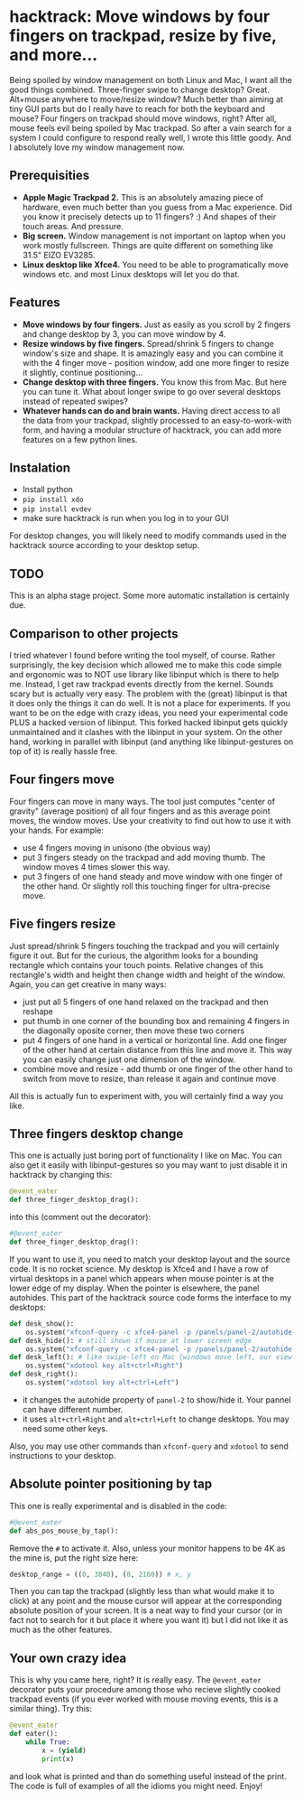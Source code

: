 # hacktrack: Move windows by four fingers on trackpad, resize by five, and more...
Being spoiled by window management on both Linux and Mac, I want all the good things combined. Three-finger swipe to change desktop? Great. Alt+mouse anywhere to move/resize window? Much better than aiming at tiny GUI parts but do I really have to reach for both the keyboard and mouse? Four fingers on trackpad should move windows, right? After all, mouse feels evil being spoiled by Mac trackpad. So after a vain search for a system I could configure to respond really well, I wrote this little goody. And I absolutely love my window management now.

## Prerequisities
* **Apple Magic Trackpad 2.** This is an absolutely amazing piece of hardware, even much better than you guess from a Mac experience. Did you know it precisely detects up to 11 fingers? :) And shapes of their touch areas. And pressure.
* **Big screen.** Window management is not important on laptop when you work mostly fullscreen. Things are quite different on something like 31.5" EIZO EV3285.
* **Linux desktop like Xfce4.** You need to be able to programatically move windows etc. and most Linux desktops will let you do that.

## Features
* **Move windows by four fingers.** Just as easily as you scroll by 2 fingers and change desktop by 3, you can move window by 4.
* **Resize windows by five fingers.** Spread/shrink 5 fingers to change window's size and shape. It is amazingly easy and you can combine it with the 4 finger move - position window, add one more finger to resize it slightly, continue positioning...
* **Change desktop with three fingers.** You know this from Mac. But here you can tune it. What about longer swipe to go over several desktops instead of repeated swipes?
* **Whatever hands can do and brain wants.** Having direct access to all the data from your trackpad, slightly processed to an easy-to-work-with form, and having a modular structure of hacktrack, you can add more features on a few python lines.

## Instalation
* Install python
* ```pip install xdo```
* ```pip install evdev```
* make sure hacktrack is run when you log in to your GUI

For desktop changes, you will likely need to modify commands used in the hacktrack source according to your desktop setup.

## TODO
This is an alpha stage project. Some more automatic installation is certainly due.

## Comparison to other projects
I tried whatever I found before writing the tool myself, of course. Rather surprisingly, the key decision which allowed me to make this code simple and ergonomic was to NOT use library like libinput which is there to help me. Instead, I get raw trackpad events directly from the kernel. Sounds scary but is actually very easy. The problem with the (great) libinput is that it does only the things it can do well. It is not a place for experiments. If you want to be on the edge with crazy ideas, you need your experimental code PLUS a hacked version of libinput. This forked hacked libinput gets quickly unmaintained and it clashes with the libinput in your system. On the other hand, working in parallel with libinput (and anything like libinput-gestures on top of it) is really hassle free.

## Four fingers move
Four fingers can move in many ways. The tool just computes "center of gravity" (average position) of all four fingers and as this average point moves, the window moves. Use your creativity to find out how to use it with your hands. For example:
* use 4 fingers moving in unisono (the obvious way)
* put 3 fingers steady on the trackpad and add moving thumb. The window moves 4 times slower this way.
* put 3 fingers of one hand steady and move window with one finger of the other hand. Or slightly roll this touching finger for ultra-precise move.

## Five fingers resize
Just spread/shrink 5 fingers touching the trackpad and you will certainly figure it out. But for the curious, the algorithm looks for a bounding rectangle which contains your touch points. Relative changes of this rectangle's width and height then change width and height of the window. Again, you can get creative in many ways:
* just put all 5 fingers of one hand relaxed on the trackpad and then reshape
* put thumb in one corner of the bounding box and remaining 4 fingers in the diagonally oposite corner, then move these two corners
* put 4 fingers of one hand in a vertical or horizontal line. Add one finger of the other hand at certain distance from this line and move it. This way you can easily change just one dimension of the window.
* combine move and resize - add thumb or one finger of the other hand to switch from move to resize, than release it again and continue move

All this is actually fun to experiment with, you will certainly find a way you like.

## Three fingers desktop change
This one is actually just boring port of functionality I like on Mac. You can also get it easily with libinput-gestures so you may want to just disable it in hacktrack by changing this:
````python
@event_eater
def three_finger_desktop_drag():
````
into this (comment out the decorator):
````python
#@event_eater
def three_finger_desktop_drag():
````
If you want to use it, you need to match your desktop layout and the source code. It is no rocket science. My desktop is Xfce4 and I have a row of virtual desktops in a panel which appears when mouse pointer is at the lower edge of my display. When the pointer is elsewhere, the panel autohides. This part of the hacktrack source code forms the interface to my desktops:
```python
def desk_show():
    os.system("xfconf-query -c xfce4-panel -p /panels/panel-2/autohide-behavior -s 0")
def desk_hide(): # still shown if mouse at lower screen edge
    os.system("xfconf-query -c xfce4-panel -p /panels/panel-2/autohide-behavior -s 2")
def desk_left(): # like swipe-left on Mac (windows move left, our view moves right)
    os.system("xdotool key alt+ctrl+Right")
def desk_right():
    os.system("xdotool key alt+ctrl+Left")
```
* it changes the autohide property of ```panel-2``` to show/hide it. Your pannel can have different number.
* it uses ```alt+ctrl+Right``` and  ```alt+ctrl+Left``` to change desktops. You may need some other keys.

Also, you may use other commands than ```xfconf-query``` and ```xdotool``` to send instructions to your desktop.

## Absolute pointer positioning by tap
This one is really experimental and is disabled in the code:
```python
#@event_eater
def abs_pos_mouse_by_tap():
```
Remove the ```#``` to activate it. Also, unless your monitor happens to be 4K as the mine is, put the right size here:
```python
desktop_range = ((0, 3840), (0, 2160)) # x, y
```
Then you can tap the trackpad (slightly less than what would make it to click) at any point and the mouse cursor will appear at the corresponding absolute position of your screen. It is a neat way to find your cursor (or in fact not to search for it but place it where you want it) but I did not like it as much as the other features.

## Your own crazy idea
This is why you came here, right? It is really easy. The ```@event_eater``` decorator puts your procedure among those who recieve slightly cooked trackpad events (if you ever worked with mouse moving events, this is a similar thing). Try this:
```python
@event_eater
def eater():
    while True:
        x = (yield)
        print(x)
```
and look what is printed and than do something useful instead of the print. The code is full of examples of all the idioms you might need. Enjoy!

